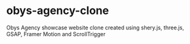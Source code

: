 # obys-agency-clone
Obys Agency showcase website clone created using shery.js, three.js, GSAP, Framer Motion and ScrollTrigger
